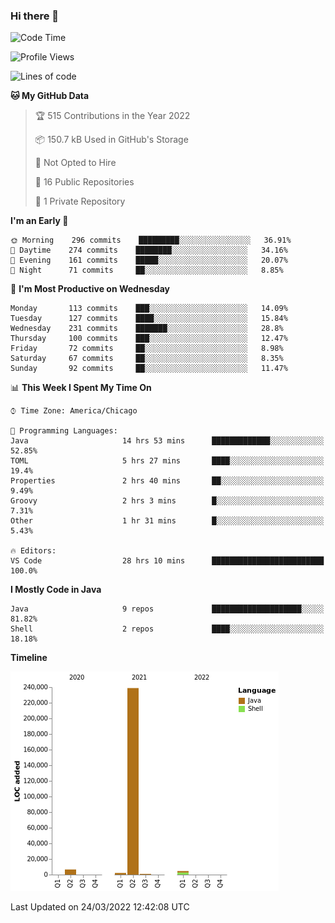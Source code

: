 ### Hi there 👋


<!--START_SECTION:waka-->
![Code Time](http://img.shields.io/badge/Code%20Time-2%2C177%20hrs%209%20mins-blue)

![Profile Views](http://img.shields.io/badge/Profile%20Views-10-blue)

![Lines of code](https://img.shields.io/badge/From%20Hello%20World%20I%27ve%20Written-253%20Thousand%20lines%20of%20code-blue)

**🐱 My GitHub Data** 

> 🏆 515 Contributions in the Year 2022
 > 
> 📦 150.7 kB Used in GitHub's Storage 
 > 
> 🚫 Not Opted to Hire
 > 
> 📜 16 Public Repositories 
 > 
> 🔑 1 Private Repository 
 > 
**I'm an Early 🐤** 

```text
🌞 Morning    296 commits    █████████░░░░░░░░░░░░░░░░   36.91% 
🌆 Daytime    274 commits    ████████░░░░░░░░░░░░░░░░░   34.16% 
🌃 Evening    161 commits    █████░░░░░░░░░░░░░░░░░░░░   20.07% 
🌙 Night      71 commits     ██░░░░░░░░░░░░░░░░░░░░░░░   8.85%

```
📅 **I'm Most Productive on Wednesday** 

```text
Monday       113 commits    ███░░░░░░░░░░░░░░░░░░░░░░   14.09% 
Tuesday      127 commits    ████░░░░░░░░░░░░░░░░░░░░░   15.84% 
Wednesday    231 commits    ███████░░░░░░░░░░░░░░░░░░   28.8% 
Thursday     100 commits    ███░░░░░░░░░░░░░░░░░░░░░░   12.47% 
Friday       72 commits     ██░░░░░░░░░░░░░░░░░░░░░░░   8.98% 
Saturday     67 commits     ██░░░░░░░░░░░░░░░░░░░░░░░   8.35% 
Sunday       92 commits     ██░░░░░░░░░░░░░░░░░░░░░░░   11.47%

```


📊 **This Week I Spent My Time On** 

```text
⌚︎ Time Zone: America/Chicago

💬 Programming Languages: 
Java                     14 hrs 53 mins      █████████████░░░░░░░░░░░░   52.85% 
TOML                     5 hrs 27 mins       ████░░░░░░░░░░░░░░░░░░░░░   19.4% 
Properties               2 hrs 40 mins       ██░░░░░░░░░░░░░░░░░░░░░░░   9.49% 
Groovy                   2 hrs 3 mins        █░░░░░░░░░░░░░░░░░░░░░░░░   7.31% 
Other                    1 hr 31 mins        █░░░░░░░░░░░░░░░░░░░░░░░░   5.43%

🔥 Editors: 
VS Code                  28 hrs 10 mins      █████████████████████████   100.0%

```

**I Mostly Code in Java** 

```text
Java                     9 repos             ████████████████████░░░░░   81.82% 
Shell                    2 repos             ████░░░░░░░░░░░░░░░░░░░░░   18.18%

```


**Timeline**

![Chart not found](https://raw.githubusercontent.com/powercasgamer/powercasgamer/master/charts/bar_graph.png) 


 Last Updated on 24/03/2022 12:42:08 UTC
<!--END_SECTION:waka-->
